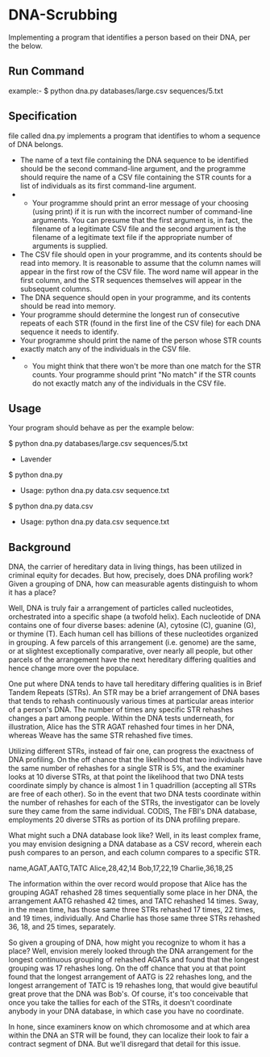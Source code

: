 # DNA-Scrubbing
Implementing a program that identifies a person based on their DNA, per the below.

##  Run Command
example:- $ python dna.py databases/large.csv sequences/5.txt

## Specification
file called dna.py implements a program that identifies to whom a sequence of DNA belongs.

- The name of a text file containing the DNA sequence to be identified should be the second command-line argument, and the programme should require the name of a CSV file containing the STR counts for a list of individuals as its first command-line argument.
- - Your programme should print an error message of your choosing (using print) if it is run with the incorrect number of command-line arguments. You can presume that the first argument is, in fact, the filename of a legitimate CSV file and the second argument is the filename of a legitimate text file if the appropriate number of arguments is supplied.
- The CSV file should open in your programme, and its contents should be read into memory.
It is reasonable to assume that the column names will appear in the first row of the CSV file. The word name will appear in the first column, and the STR sequences themselves will appear in the subsequent columns.
- The DNA sequence should open in your programme, and its contents should be read into memory.
- Your programme should determine the longest run of consecutive repeats of each STR (found in the first line of the CSV file) for each DNA sequence it needs to identify.
- Your programme should print the name of the person whose STR counts exactly match any of the individuals in the CSV file.
- - You might think that there won't be more than one match for the STR counts.
Your programme should print "No match" if the STR counts do not exactly match any of the individuals in the CSV file.


## Usage
Your program should behave as per the example below:

$ python dna.py databases/large.csv sequences/5.txt
- Lavender

$ python dna.py
- Usage: python dna.py data.csv sequence.txt

$ python dna.py data.csv
- Usage: python dna.py data.csv sequence.txt

## Background
DNA, the carrier of hereditary data in living things, has been utilized in criminal equity for decades. But how, precisely, does DNA profiling work? Given a grouping of DNA, how can measurable agents distinguish to whom it has a place?

Well, DNA is truly fair a arrangement of particles called nucleotides, orchestrated into a specific shape (a twofold helix). Each nucleotide of DNA contains one of four diverse bases:
adenine (A), cytosine (C), guanine (G), or thymine (T). Each human cell has billions of these nucleotides organized in grouping. A few parcels of this arrangement (i.e. genome) are the same, or at slightest exceptionally comparative, over nearly all people, but other parcels of the arrangement have the next hereditary differing qualities and hence change more over the populace.

One put where DNA tends to have tall hereditary differing qualities is in Brief Tandem Repeats (STRs). An STR may be a brief arrangement of DNA bases that tends to rehash continuously various times at particular areas interior of a person's DNA. The number of times any specific STR rehashes changes a part among people. Within the DNA tests underneath, for illustration, Alice has the STR AGAT rehashed four times in her DNA, whereas Weave has the same STR rehashed five times.

Utilizing different STRs, instead of fair one, can progress the exactness of DNA profiling. On the off chance that the likelihood that two individuals have the same number of rehashes for a single STR is 5%, and the examiner looks at 10 diverse STRs, at that point the likelihood that two DNA tests coordinate simply by chance is almost 1 in 1 quadrillion (accepting all STRs are free of each other). So in the event that two DNA tests coordinate within the number of rehashes for each of the STRs, the investigator can be lovely sure they came from the same individual. CODIS, The FBI's DNA database, employments 20 diverse STRs as portion of its DNA profiling prepare.

What might such a DNA database look like? Well, in its least complex frame, you may envision designing a DNA database as a CSV record, wherein each push compares to an person, and each column compares to a specific STR.

 name,AGAT,AATG,TATC
 Alice,28,42,14
 Bob,17,22,19
 Charlie,36,18,25

The information within the over record would propose that Alice has the grouping AGAT rehashed 28 times sequentially some place in her DNA, the arrangement AATG rehashed 42 times, and TATC rehashed 14 times. Sway, in the mean time, has those same three STRs rehashed 17 times, 22 times, and 19 times, individually. And Charlie has those same three STRs rehashed 36, 18, and 25 times, separately.

So given a grouping of DNA, how might you recognize to whom it has a place? Well, envision merely looked through the DNA arrangement for the longest continuous grouping of rehashed AGATs and found that the longest grouping was 17 rehashes long. On the off chance that you at that point found that the longest arrangement of AATG is 22 rehashes long, and the longest arrangement of TATC is 19 rehashes long, that would give beautiful great prove that the DNA was Bob's. Of course, it's too conceivable that once you take the tallies for each of the STRs, it doesn't coordinate anybody in your DNA database, in which case you have no coordinate.

In hone, since examiners know on which chromosome and at which area within the DNA an STR will be found, they can localize their look to fair a contract segment of DNA. But we'll disregard that detail for this issue.

 
